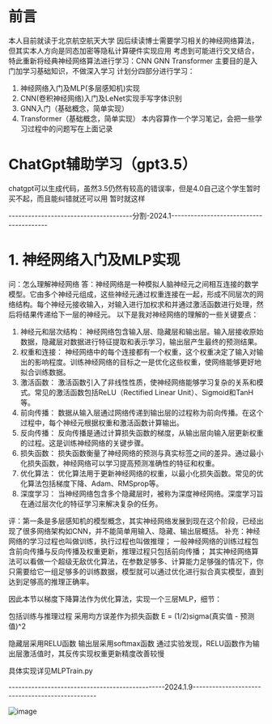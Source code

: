 # 前言
本人目前就读于北京航空航天大学
因后续读博士需要学习相关的神经网络算法，但其实本人方向是同态加密等隐私计算硬件实现应用
考虑到可能进行交叉结合，特此重新将经典神经网络算法进行学习：CNN GNN Transformer
主要目的是入门加学习基础知识，不做深入学习
计划分四部分进行学习：
1. 神经网络入门及MLP(多层感知机)实现
2. CNN(卷积神经网络)入门及LeNet实现手写字体识别
3. GNN入门（基础概念，简单实现）
4. Transformer（基础概念，简单实现）
本内容算作一个学习笔记，会把一些学习过程中的问题写在上面记录
# ChatGpt辅助学习（gpt3.5）
chatgpt可以生成代码，虽然3.5仍然有较高的错误率，但是4.0自己这个学生暂时买不起，而且能纠错就还可以用
暂时就这样

--------------------------------------分割-2024.1----------------------------------------

# 1. 神经网络入门及MLP实现
问：怎么理解神经网络
答：神经网络是一种模拟人脑神经元之间相互连接的数学模型。它由多个神经元组成，这些神经元通过权重连接在一起，形成不同层次的网络结构。每个神经元接收输入，对输入进行加权求和并通过激活函数进行处理，然后将结果传递给下一层的神经元。
以下是我对神经网络的理解的一些关键要点：
1. 神经元和层次结构： 神经网络包含输入层、隐藏层和输出层。输入层接收原始数据，隐藏层对数据进行特征提取和表示学习，输出层产生最终的预测结果。
2. 权重和连接： 神经网络中的每个连接都有一个权重，这个权重决定了输入对输出的影响程度。训练神经网络的目标之一是优化这些权重，使网络能够更好地拟合训练数据。
3. 激活函数： 激活函数引入了非线性性质，使神经网络能够学习复杂的关系和模式。常见的激活函数包括ReLU（Rectified Linear Unit）、Sigmoid和TanH等。
4. 前向传播： 数据从输入层通过网络传递到输出层的过程称为前向传播。在这个过程中，每个神经元根据权重和激活函数计算输出。
5. 反向传播： 反向传播是通过计算损失函数的梯度，从输出层向输入层更新权重的过程。这是训练神经网络的关键步骤。
6. 损失函数： 损失函数衡量了神经网络的预测与真实标签之间的差异。通过最小化损失函数，神经网络可以学习提高预测准确性的特征和权重。
7. 优化算法： 优化算法用于更新神经网络的权重，以最小化损失函数。常见的优化算法包括梯度下降、Adam、RMSprop等。
8. 深度学习： 当神经网络包含多个隐藏层时，被称为深度神经网络。深度学习旨在通过层次化的特征学习来解决复杂的任务。

评：第一条是多层感知机的模型概念，其实神经网络发展到现在这个阶段，已经出现了很多网络架构如CNN，并不能简单用输入、隐藏、输出层概括。
补充：神经网络的学习过程也叫做训练，执行过程也叫做推理；
一般神经网络的训练过程包含前向传播与反向传播及权重更新，推理过程只包括前向传播；
其实神经网络算法可以看做一个超级无敌优化算法，在参数足够多、计算能力足够强的情况下，你只需要给它一组足够多的训练数据，模型就可以通过优化进行拟合真实模型，直到达到足够高的推理正确率。

因此本节以梯度下降算法作为优化算法，实现一个三层MLP，细节：

包括训练与推理过程
采用均方误差作为损失函数
E = (1/2)sigma(真实值 - 预测值)^2

隐藏层采用RELU函数 输出层采用softmax函数
通过实验发现，RELU函数作为输出层激活值时，其反传实现权重更新精度改善较慢

具体实现详见MLPTrain.py

------------------------------------------------2024.1.9------------------------------------------------

![image](https://github.com/adai-tianao/-/assets/65994826/7eb892d9-5a9f-4b06-a6c0-ff72a246c663)


